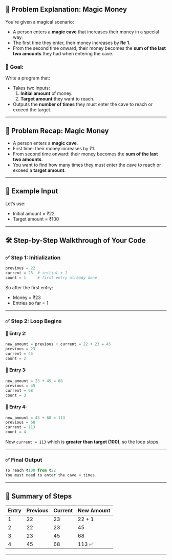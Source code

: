 ## 🧩 Problem Explanation: Magic Money

You're given a magical scenario:

- A person enters a **magic cave** that increases their money in a special way.
- The first time they enter, their money increases by **Re 1**.
- From the second time onward, their money becomes the **sum of the last two amounts** they had when entering the cave.

### 🎯 Goal:

Write a program that:

- Takes two inputs:
  1. **Initial amount** of money.
  2. **Target amount** they want to reach.
- Outputs the **number of times** they must enter the cave to reach or exceed the target.

---

## 🧩 Problem Recap: Magic Money

- A person enters a **magic cave**.
- First time: their money increases by ₹1.
- From second time onward: their money becomes the **sum of the last two amounts**.
- You want to find how many times they must enter the cave to reach or exceed a **target amount**.

---

## 🧪 Example Input

Let’s use:

- Initial amount = ₹22
- Target amount = ₹100

---

## 🛠️ Step-by-Step Walkthrough of Your Code

### ✅ Step 1: Initialization

```python
previous = 22
current = 23  # initial + 1
count = 1     # first entry already done
```

So after the first entry:

- Money = ₹23
- Entries so far = 1

---

### ✅ Step 2: Loop Begins

#### 🔁 Entry 2:

```python
new_amount = previous + current = 22 + 23 = 45
previous = 23
current = 45
count = 2
```

#### 🔁 Entry 3:

```python
new_amount = 23 + 45 = 68
previous = 45
current = 68
count = 3
```

#### 🔁 Entry 4:

```python
new_amount = 45 + 68 = 113
previous = 68
current = 113
count = 4
```

Now `current = 113` which is **greater than target (100)**, so the loop stops.

---

### ✅ Final Output

```python
To reach ₹100 from ₹22
You must need to enter the cave 4 times.
```

---

## 🧠 Summary of Steps

| Entry | Previous | Current | New Amount |
| ----- | -------- | ------- | ---------- |
| 1     | 22       | 23      | 22 + 1     |
| 2     | 22       | 23      | 45         |
| 3     | 23       | 45      | 68         |
| 4     | 45       | 68      | 113 ✅     |

---

